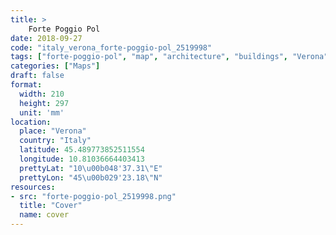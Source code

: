 ```yaml
---
title: > 
    Forte Poggio Pol
date: 2018-09-27
code: "italy_verona_forte-poggio-pol_2519998"
tags: ["forte-poggio-pol", "map", "architecture", "buildings", "Verona", "Italy"]
categories: ["Maps"]
draft: false
format:
  width: 210
  height: 297
  unit: 'mm'
location:
  place: "Verona"
  country: "Italy"
  latitude: 45.489773852511554
  longitude: 10.81036664403413
  prettyLat: "10\u00b048'37.31\"E"
  prettyLon: "45\u00b029'23.18\"N"
resources:
- src: "forte-poggio-pol_2519998.png"
  title: "Cover"
  name: cover
---
```

